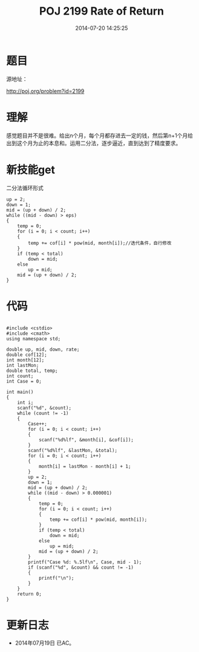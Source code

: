 ﻿---
layout: post
title: POJ 2199 Rate of Return
date: 2014-07-20 14:25:25
categories: Exercise
toc: true
---
# 题目
源地址：

http://poj.org/problem?id=2199

# 理解
感觉题目并不是很难。给出n个月，每个月都存进去一定的钱，然后第n+1个月给出到这个月为止的本息和。运用二分法，逐步逼近，直到达到了精度要求。

<!-- more -->

# 新技能get
二分法循环形式

```
up = 2;
down = 1;
mid = (up + down) / 2;
while ((mid - down) > eps)
{
    temp = 0;
    for (i = 0; i < count; i++)
    {
    	temp += cof[i] * pow(mid, month[i]);//迭代条件，自行修改
    }
    if (temp < total)
        down = mid;
    else
        up = mid;
    mid = (up + down) / 2;
}

```

# 代码

```

#include <cstdio>
#include <cmath>
using namespace std;

double up, mid, down, rate;
double cof[12];
int month[12];
int lastMon;
double total, temp;
int count;
int Case = 0;

int main()
{
    int i;
    scanf("%d", &count);
    while (count != -1)
    {
        Case++;
        for (i = 0; i < count; i++)
        {
            scanf("%d%lf", &month[i], &cof[i]);
        }
        scanf("%d%lf", &lastMon, &total);
        for (i = 0; i < count; i++)
        {
            month[i] = lastMon - month[i] + 1;
        }
        up = 2;
        down = 1;
        mid = (up + down) / 2;
        while ((mid - down) > 0.000001)
        {
            temp = 0;
            for (i = 0; i < count; i++)
            {
                temp += cof[i] * pow(mid, month[i]);
            }
            if (temp < total)
                down = mid;
            else
                up = mid;
            mid = (up + down) / 2;
        }
        printf("Case %d: %.5lf\n", Case, mid - 1);
        if (scanf("%d", &count) && count != -1)
        {
            printf("\n");
        }
    }
    return 0;
}

```

# 更新日志
- 2014年07月19日 已AC。